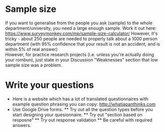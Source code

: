 # Sample size
If you want to generalise from the people you ask (sample) to the whole department/university, you need a large enough sample. 
Work it out here: https://www.surveymonkey.com/mp/sample-size-calculator/
However, it's tricky - about 250 people are needed to properly talk about a 1000 person department (with 95% confidence that your result is not an accident, and is within 5% of real answer)  
However, for practice research projects (i.e. unless you're actually doing your rombun), just state in your Discussion "Weaknesses" section that low sample size was a problem. 

# Write your questions
* Here is a website which has a lot of translated questionnaires with example question phrasing you can copy: http://whatjapanthinks.com 
* Use Google Drive forms. 
** Try out all the question types before you start designing your quesionnaire. 
** Try out "section based on resposne"
** Try out response validation
** Be careful with required answers. 


